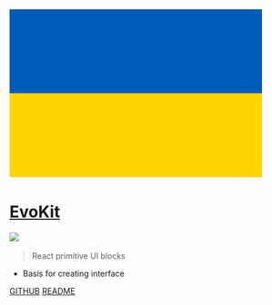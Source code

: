 <!-- _coverpage.md -->

![logo](docs/_media/logo.svg?ua)

# [EvoKit](/)

[![](https://img.shields.io/npm/v/evokit.svg?style=flat-square&colorB=blue)](https://www.npmjs.com/package/evokit)

> React primitive UI blocks

* Basis for creating interface


[GITHUB](https://github.com/docccdev/evokit)
[README](/docs/getting-started/introduction.md)
